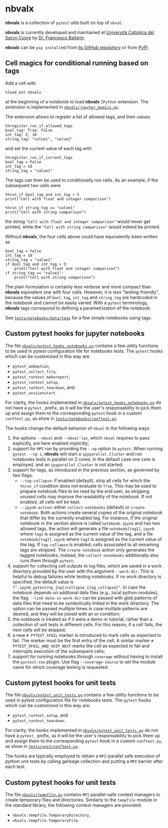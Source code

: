 # nbvalx

**nbvalx** is a collection of `pytest` utils built on top of `nbval`.

**nbvalx** is currently developed and maintained at [Università Cattolica del Sacro Cuore](https://www.unicatt.it/) by [Dr. Francesco Ballarin](https://www.francescoballarin.it).

**nbvalx** can be `pip install`ed from [its GitHub repository](https://github.com/nbvalx/nbvalx/) or from [PyPI](https://pypi.org/project/nbvalx/)

## Cell magics for conditional running based on tags
Add a cell with
```
%load_ext nbvalx
```
at the beginning of a notebook to load **nbvalx** `IPython` extension. The extension is implemented in [`nbvalx/jupyter_magics.py`](https://github.com/nbvalx/nbvalx/blob/main/nbvalx/jupyter_magics.py).

The extension allows to register a list of allowed tags, and their values
```
%%register_run_if_allowed_tags
bool_tag: True, False
int_tag: 2, 10
string_tag: "value1", "value2"
```
and set the current value of each tag with
```
%%register_run_if_current_tags
bool_tag = False
int_tag = 10
string_tag = "value1"
```

The tags can then be used to conditionally run cells. As an example, if the subsequent two cells were
```
%%run_if bool_tag and int_tag > 5
print("Cell with float and integer comparison")
```
```
%%run_if string_tag == "value1"
print("Cell with string comparison")
```
the string `"Cell with float and integer comparison"` would never get printed, while the `"Cell with string comparison"` would indeed be printed.

Without **nbvalx**, the four cells above could have equivalently been written as
```
bool_tag = False
int_tag = 10
string_tag = "value1"
if bool_tag and int_tag > 5:
    print("Cell with float and integer comparison")
if string_tag == "value1":
    print("Cell with string comparison")
```
The plain formulation is certainly less verbose and more compact than **nbvalx** equivalent one with four cells. However, it is less "testing-friendly", because the values of `bool_tag`, `int_tag` and `string_tag` are hardcoded in the notebook and cannot be easily varied. With a `pytest` terminology, **nbvalx** tags correspond to defining a parametrization of the notebook.

See [`tests/notebooks/data/tags`](https://github.com/nbvalx/nbvalx/blob/main/tests/notebooks/data/tags) for a few simple notebooks using tags.

## Custom pytest hooks for jupyter notebooks

The file [`nbvalx/pytest_hooks_notebooks.py`](https://github.com/nbvalx/nbvalx/blob/main/nbvalx/pytest_hooks_notebooks.py) contains a few utility functions to be used in pytest configuration file for notebooks tests.
The `pytest` hooks which can be customized in this way are:
* `pytest_addoption`,
* `pytest_collect_file`,
* `pytest_runtest_makereport`,
* `pytest_runtest_setup`,
* `pytest_runtest_teardown`, and
* `pytest_sessionstart`.

For clarity, the hooks implemented in [`nbvalx/pytest_hooks_notebooks.py`](https://github.com/nbvalx/nbvalx/blob/main/nbvalx/pytest_hooks_notebooks.py) do not have a `pytest_` prefix, as it will be the user's responsability to pick them up and assign them to the corresponding `pytest` hook in a custom `conftest.py`, as show in [`tests/notebooks/conftest.py`](https://github.com/nbvalx/nbvalx/blob/main/tests/notebooks/conftest.py).

The hooks change the default behavior of `nbval` in the following ways:
1. the options `--nbval` and `--nbval-lax`, which `nbval` requires to pass explicitly, are here enabled implicitly;
2. support for `MPI` run by providing the `--np` option to `pytest`. When running `pytest --np 2`, **nbvalx** will start a `ipyparallel.Cluster` and run notebooks tests in parallel on 2 cores. In the default case one core is employed, and an `ipyparallel.Cluster` is not started;
3. support for tags, as introduced in the previous section, as governed by two flags:
    * `--tag-collapse`: if enabled (default), strip all cells for which the `%%run_if` condition does not evaluate to `True`. This may be used to prepare notebook files to be read by the end user, as stripping unused cells may improve the readability of the notebook. If not enabled, all cells will be kept.
    * `--ipynb-action`: either `collect-notebooks` (default) or `create-notebook`. Both actions create several copies of the original notebook that differ by the currently enabled tag. For instance, if the original notebook in the section above is called `notebook.ipynb` and has two allowed tags, the action will generate a file `notebook[tag1].ipynb` where `tag1` is assigned as the current value of the tag, and a file `notebook[tag2].ipynb` where `tag2` is assigned as the current value of the tag. If `tag-collapse` is enabled, cells associated to all remaining tags are stripped. The `create-notebook` action only generates the tagged notebooks; instead, the `collect-notebooks` additionally also runs them through `pytest`;
4. support for collecting cell outputs to log files, which are saved in a work directory provided by the user with the argument `--work-dir`. This is helpful to debug failures while testing notebooks. If no work directory is specified, the default value is `f".ipynb_pytest/np_{np}/collapse_{tag_collapse}"`. In case the notebook depends on additonal data files (e.g., local python modules), the flag `--link-data-in-work-dir` can be passed with glob patterns of data files that need to be symbolically linked in the work directory. The option can be passed multiple times in case multiple patterns are desired, and they will be joined with an or condition;
5. the notebook is treated as if it were a demo or tutorial, rather than a collection of unit tests in different cells. For this reason, if a cell fails, the next cells will be skipped;
6. a new `# PYTEST_XFAIL` marker is introduced to mark cells as expected to fail. The marker must be the first entry of the cell. A similar marker `# PYTEST_XFAIL_AND_SKIP_NEXT` marks the cell as expected to fail and interrupts execution of the subsequent cells;
7. support for running notebooks through `coverage` without having to install the `pyvtest-cov` plugin. Use flag `--coverage-source` to set the module name for which coverage testing is requested.

## Custom pytest hooks for unit tests

The file [`nbvalx/pytest_unit_tests.py`](https://github.com/nbvalx/nbvalx/blob/main/nbvalx/pytest_unit_tests.py) contains a few utility functions to be used in pytest configuration file for notebooks tests.
The `pytest` hooks which can be customized in this way are:
* `pytest_runtest_setup`, and
* `pytest_runtest_teardown`.

For clarity, the hooks implemented in [`nbvalx/pytest_unit_tests.py`](https://github.com/nbvalx/nbvalx/blob/main/nbvalx/pytest_hooks_notebooks.py) do not have a `pytest_` prefix, as it will be the user's responsability to pick them up and assign them to the corresponding `pytest` hook in a custom `conftest.py`, as show in [`tests/unit/conftest.py`](https://github.com/nbvalx/nbvalx/blob/main/tests/unit/conftest.py).

The hooks are typically employed to obtain a `MPI`-parallel safe execution of python unit tests by calling garbage collection and putting a `MPI` barrier after each test.

## Custom pytest hooks for unit tests
The file [`nbvalx/tempfile.py`](https://github.com/nbvalx/nbvalx/blob/main/nbvalx/tempfile.py) contains `MPI` parallel-safe context managers to create temporary files and directories. Similarly to the `tempfile` module in the standard library, the following context managers are provided:
* `nbvalx.tempfile.TemporaryDirectory`,
* `nbvalx.tempfile.TemporaryFile`.
